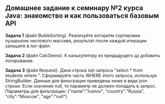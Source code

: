 ## Домашнее задание к семинару №2 курса Java: знакомство и как пользоваться базовым API

**Задача 1** (файл BubleSorting). Реализуйте алгоритм сортировки пузырьком числового массива, результат после каждой итерации запишите в лог-файл.

**Задача 2** (файл CalcDemo). К калькулятору из предыдущего дз добавить логирование.

**Задача 3** (файл Request). Дана строка sql-запроса "select * from students where ". Сформируйте часть WHERE этого запроса, используя StringBuilder. 
Данные для фильтрации приведены ниже в виде json строки. Если значение null, то параметр не должен попадать в запрос. 
Параметры для фильтрации: {"name":"Ivanov", "country":"Russia", "city":"Moscow", "age":"null"}
